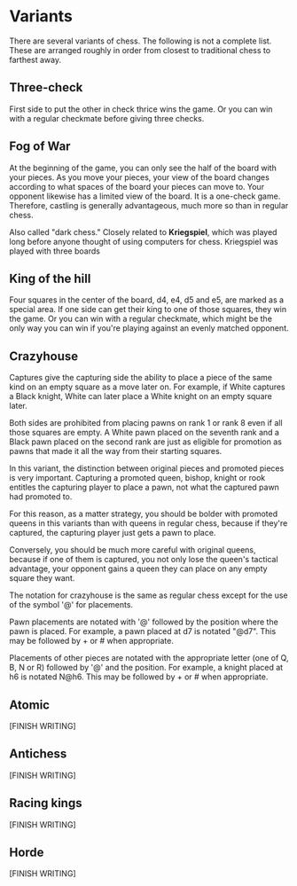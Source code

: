 # Variants

There are several variants of chess. The following is not a complete list. These 
are arranged roughly in order from closest to traditional chess to farthest 
away.

## Three-check

First side to put the other in check thrice wins the game. Or you can win with a 
regular checkmate before giving three checks.

## Fog of War

At the beginning of the game, you can only see the half of the board with your 
pieces. As you move your pieces, your view of the board changes according to 
what spaces of the board your pieces can move to. Your opponent likewise has a 
limited view of the board. It is a one-check game. Therefore, castling is 
generally advantageous, much more so than in regular chess.

Also called "dark chess." Closely related to **Kriegspiel**, which was played 
long before anyone thought of using computers for chess. Kriegspiel was played 
with three boards

## King of the hill

Four squares in the center of the board, d4, e4, d5 and e5, are marked as a 
special area. If one side can get their king to one of those squares, they win 
the game. Or you can win with a regular checkmate, which might be the only way 
you can win if you're playing against an evenly matched opponent.

## Crazyhouse

Captures give the capturing side the ability to place a piece of the same kind 
on an empty square as a move later on. For example, if White captures a Black 
knight, White can later place a White knight on an empty square later.

Both sides are prohibited from placing pawns on rank 1 or rank 8 even if all 
those squares are empty. A White pawn placed on the seventh rank and a Black 
pawn placed on the second rank are just as eligible for promotion as pawns that 
made it all the way from their starting squares.

In this variant, the distinction between original pieces and promoted pieces is 
very important. Capturing a promoted queen, bishop, knight or rook entitles the 
capturing player to place a pawn, not what the captured pawn had promoted to.

For this reason, as a matter strategy, you should be bolder with promoted queens 
in this variants than with queens in regular chess, because if they're captured, 
the capturing player just gets a pawn to place.

Conversely, you should be much more careful with original queens, because if one 
of them is captured, you not only lose the queen's tactical advantage, your 
opponent gains a queen they can place on any empty square they want.

The notation for crazyhouse is the same as regular chess except for the use of 
the symbol '@' for placements.

Pawn placements are notated with '@' followed by the position where the pawn is 
placed. For example, a pawn placed at d7 is notated "@d7". This may be followed 
by + or # when appropriate.

Placements of other pieces are notated with the appropriate letter (one of Q, B, 
N or R) followed by '@' and the position. For example, a knight placed at h6 is 
notated N@h6. This may be followed by + or # when appropriate.

## Atomic

[FINISH WRITING]

## Antichess

[FINISH WRITING]

## Racing kings

[FINISH WRITING]

## Horde

[FINISH WRITING]
